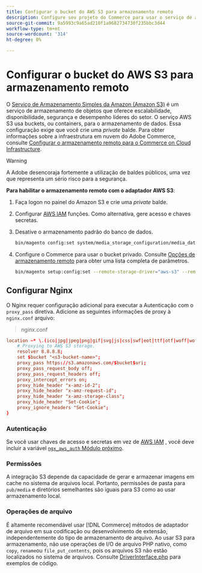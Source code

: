 ```yaml
---
title: Configurar o bucket do AWS S3 para armazenamento remoto
description: Configure seu projeto do Commerce para usar o serviço de armazenamento AWS S3 para armazenamento remoto.
source-git-commit: 9a5993c9a65ad210f1a9682734730f235bbc3d44
workflow-type: tm+mt
source-wordcount: '314'
ht-degree: 0%

---
```


# Configurar o bucket do AWS S3 para armazenamento remoto

O [Serviço de Armazenamento Simples da Amazon (Amazon S3)][AWS S3] é um serviço de armazenamento de objetos que oferece escalabilidade, disponibilidade, segurança e desempenho líderes do setor. O serviço AWS S3 usa buckets, ou containers, para o armazenamento de dados. Essa configuração exige que você crie uma _private_ balde. Para obter informações sobre a infraestrutura em nuvem do Adobe Commerce, consulte [Configurar o armazenamento remoto para o Commerce on Cloud Infrastructure](cloud-support.md).

>[!WARNING]
>
>A Adobe desencoraja fortemente a utilização de baldes públicos, uma vez que representa um sério risco para a segurança.

**Para habilitar o armazenamento remoto com o adaptador AWS S3**:

1. Faça logon no painel do Amazon S3 e crie uma _private_ balde.

1. Configurar [AWS IAM] funções. Como alternativa, gere acesso e chaves secretas.

1. Desative o armazenamento padrão do banco de dados.

   ```bash
   bin/magento config:set system/media_storage_configuration/media_database 0
   ```

1. Configure o Commerce para usar o bucket privado. Consulte [Opções de armazenamento remoto](remote-storage.md#remote-storage-options) para obter uma lista completa de parâmetros.

   ```bash
   bin/magento setup:config:set --remote-storage-driver="aws-s3" --remote-storage-bucket="<bucket-name>" --remote-storage-region="<region-name>" --remote-storage-prefix="<optional-prefix>" --remote-storage-key=<optional-access-key> --remote-storage-secret=<optional-secret-key> -n
   ```

## Configurar Nginx

O Nginx requer configuração adicional para executar a Autenticação com o `proxy_pass` diretiva. Adicione as seguintes informações de proxy à `nginx.conf` arquivo:

>nginx.conf

```conf
location ~* \.(ico|jpg|jpeg|png|gif|svg|js|css|swf|eot|ttf|otf|woff|woff2)$ {
    # Proxying to AWS S3 storage.
    resolver 8.8.8.8;
    set $bucket "<s3-bucket-name>";
    proxy_pass https://s3.amazonaws.com/$bucket$uri;
    proxy_pass_request_body off;
    proxy_pass_request_headers off;
    proxy_intercept_errors on;
    proxy_hide_header "x-amz-id-2";
    proxy_hide_header "x-amz-request-id";
    proxy_hide_header "x-amz-storage-class";
    proxy_hide_header "Set-Cookie";
    proxy_ignore_headers "Set-Cookie";
}
```

### Autenticação

Se você usar chaves de acesso e secretas em vez de [AWS IAM] , você deve incluir a variável [`ngx_aws_auth` Módulo próximo][ngx repo].

### Permissões

A integração S3 depende da capacidade de gerar e armazenar imagens em cache no sistema de arquivos local. Portanto, permissões de pasta para `pub/media` e diretórios semelhantes são iguais para S3 como ao usar armazenamento local.

### Operações de arquivo

É altamente recomendável usar [!DNL Commerce] métodos de adaptador de arquivo em sua codificação ou desenvolvimento de extensão, independentemente do tipo de armazenamento de arquivo. Ao usar S3 para armazenamento, não use operações de I/O de arquivo PHP nativo, como `copy`, `rename`ou `file_put_contents`, pois os arquivos S3 não estão localizados no sistema de arquivos. Consulte [DriverInterface.php](https://github.com/magento/magento2/blob/2.4-develop/lib/internal/Magento/Framework/Filesystem/DriverInterface.php#L18) para exemplos de código.

<!-- link definitions -->

[AWS S3]: https://aws.amazon.com/s3
[AWS IAM]: https://aws.amazon.com/iam/
[ngx repo]: https://github.com/anomalizer/ngx_aws_auth
